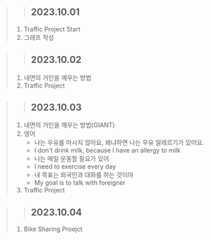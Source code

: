 > > ## 2023.10.01
> 1. Traffic Project Start
> 2. 그래프 작성

> > ## 2023.10.02
> 1. 내면의 거인을 깨우는 방법
> 2. Traffic Project

> > ## 2023.10.03
> 1. 내면의 거인을 깨우는 방법(GIANT)
> 2. 영어
>    - 나는 우유를 마시지 않아요, 왜냐하면 나는 우유 알레르기가 있어요.
>    - I don't drink milk, because I have an allergy to milk
>    - 나는 매일 운동할 필요가 있어
>    - I need to exercise every day
>    - 내 목표는 외국인과 대화를 하는 것이야
>    - My goal is to talk with foreigner
> 3. Traffic Project

> > ## 2023.10.04
> 1. Bike Sharing Proejct
